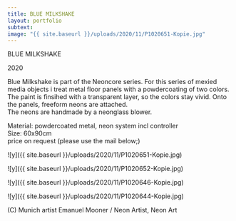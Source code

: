 ```yaml
---
title: BLUE MILKSHAKE
layout: portfolio
subtext: 
image: "{{ site.baseurl }}/uploads/2020/11/P1020651-Kopie.jpg"
---
```


BLUE MILKSHAKE

2020

Blue Milkshake is part of the Neoncore series. For this series of mexied media objects i treat metal floor panels with a powdercoating of two colors. The paint is finsihed with a transparent layer, so the colors stay vivid. Onto the panels, freeform neons are attached.  
The neons are handmade by a neonglass blower.

Material: powdercoated metal, neon system incl controller  
Size: 60x90cm  
price on request (please use the mail below;)

![y]({{ site.baseurl }}/uploads/2020/11/P1020651-Kopie.jpg)

![y]({{ site.baseurl }}/uploads/2020/11/P1020652-Kopie.jpg)

![y]({{ site.baseurl }}/uploads/2020/11/P1020646-Kopie.jpg)

![y]({{ site.baseurl }}/uploads/2020/11/P1020644-Kopie.jpg)

(C) Munich artist Emanuel Mooner / Neon Artist, Neon Art







